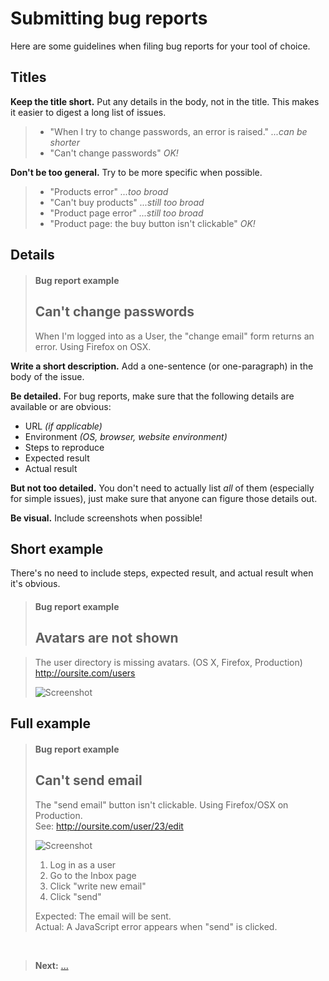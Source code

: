 # Submitting bug reports

Here are some guidelines when filing bug reports for your tool of choice.

## Titles

**Keep the title short.**
Put any details in the body, not in the title. This makes it easier to digest a long list of issues.

> - "When I try to change passwords, an error is raised." <em class='bad-example'>*...can be shorter*</em>
> - "Can't change passwords" <em class='good-example'>OK!</em>

**Don't be too general.** Try to be more specific when possible.

> - "Products error"  <em class='bad-example'>*...too broad*</em>
> - "Can't buy products" <em class='bad-example'>*...still too broad*</em>
> - "Product page error" <em class='bad-example'>*...still too broad*</em>
> - "Product page: the buy button isn't clickable" <em class='good-example'>OK!</em>

## Details

> <h4 class='quote-heading'>Bug report example</h4>
>
> ## Can't change passwords
> When I'm logged into as a User, the "change email" form returns an error. Using Firefox on OSX.
  
**Write a short description.** Add a one-sentence (or one-paragraph) in the body of the issue.

**Be detailed.** For bug reports, make sure that the following details are available or are obvious:

  * URL *(if applicable)*
  * Environment *(OS, browser, website environment)*
  * Steps to reproduce
  * Expected result
  * Actual result
  
**But not too detailed.** You don't need to actually list *all* of them (especially for simple issues), just make sure that anyone can figure those details out.

**Be visual.** Include screenshots when possible!

## Short example

There's no need to include steps, expected result, and actual result when it's obvious.

> <h4 class='quote-heading'>Bug report example</h4>
>
> ## Avatars are not shown

> The user directory is missing avatars. (OS X, Firefox, Production)<br>
> http://oursite.com/users
>
> ![Screenshot](https://placehold.it/150x100/fff/eee)

## Full example

> <h4 class='quote-heading'>Bug report example</h4>
>
> ## Can't send email
>
> The "send email" button isn't clickable.
> Using Firefox/OSX on Production.<br>
> See: http://oursite.com/user/23/edit
>
> ![Screenshot](https://placehold.it/150x100/fff/eee)
>
> 1. Log in as a user
> 2. Go to the Inbox page
> 3. Click "write new email"
> 4. Click "send"
>
> Expected: The email will be sent.<br>
> Actual: A JavaScript error appears when "send" is clicked.

&nbsp;

> **Next:** [...](../toc/README.md)
